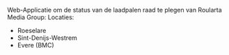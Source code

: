 Web-Applicatie om de status van de laadpalen raad te plegen van Roularta Media Group:
Locaties: 
- Roeselare
- Sint-Denijs-Westrem
- Evere (BMC)

